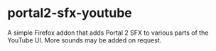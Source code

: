 # portal2-sfx-youtube
A simple Firefox addon that adds Portal 2 SFX to various parts of the YouTube UI. More sounds may be added on request.
